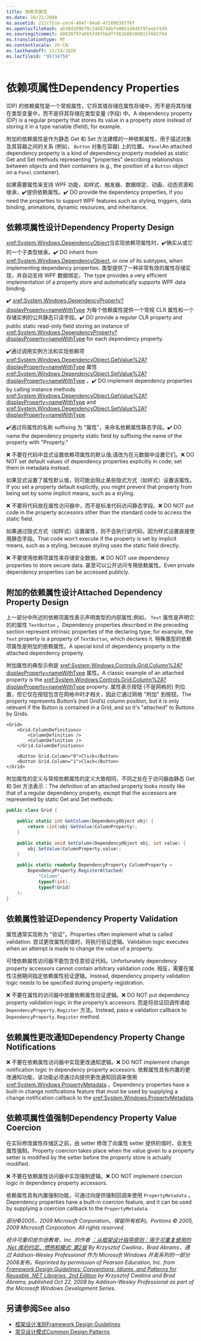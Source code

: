 ```yaml
---
title: 依赖项属性
ms.date: 10/22/2008
ms.assetid: 212cfb1e-cec4-4047-94a6-47209b387f6f
ms.openlocfilehash: ab30da59670c146874defe86b1d048f97eebf449
ms.sourcegitcommit: d8020797a6657d0fbbdff362b80300815f682f94
ms.translationtype: MT
ms.contentlocale: zh-CN
ms.lasthandoff: 11/24/2020
ms.locfileid: "95734759"
---
```

# <a name="dependency-properties"></a><span data-ttu-id="7e2e6-102">依赖项属性</span><span class="sxs-lookup"><span data-stu-id="7e2e6-102">Dependency Properties</span></span>

<span data-ttu-id="7e2e6-103"> (DP) 的依赖属性是一个常规属性，它将其值存储在属性存储中，而不是将其存储在类型变量中，而不是将其存储在类型变量 (字段) 中。</span><span class="sxs-lookup"><span data-stu-id="7e2e6-103">A dependency property (DP) is a regular property that stores its value in a property store instead of storing it in a type variable (field), for example.</span></span>

 <span data-ttu-id="7e2e6-104">附加的依赖属性是作为静态 Get 和 Set 方法建模的一种依赖属性，用于描述对象及其容器之间的关系 (例如， `Button` 对象在容器) 上的位置。 `Panel`</span><span class="sxs-lookup"><span data-stu-id="7e2e6-104">An attached dependency property is a kind of dependency property modeled as static Get and Set methods representing "properties" describing relationships between objects and their containers (e.g., the position of a `Button` object on a `Panel` container).</span></span>

 <span data-ttu-id="7e2e6-105">如果需要属性来支持 WPF 功能，如样式、触发器、数据绑定、动画、动态资源和继承，✔️提供依赖属性。</span><span class="sxs-lookup"><span data-stu-id="7e2e6-105">✔️ DO provide the dependency properties, if you need the properties to support WPF features such as styling, triggers, data binding, animations, dynamic resources, and inheritance.</span></span>

## <a name="dependency-property-design"></a><span data-ttu-id="7e2e6-106">依赖项属性设计</span><span class="sxs-lookup"><span data-stu-id="7e2e6-106">Dependency Property Design</span></span>

 <span data-ttu-id="7e2e6-107"><xref:System.Windows.DependencyObject>当实现依赖项属性时，✔️确实从或它的一个子类型继承。</span><span class="sxs-lookup"><span data-stu-id="7e2e6-107">✔️ DO inherit from <xref:System.Windows.DependencyObject>, or one of its subtypes, when implementing dependency properties.</span></span> <span data-ttu-id="7e2e6-108">类型提供了一种非常有效的属性存储实现，并自动支持 WPF 数据绑定。</span><span class="sxs-lookup"><span data-stu-id="7e2e6-108">The type provides a very efficient implementation of a property store and automatically supports WPF data binding.</span></span>

 <span data-ttu-id="7e2e6-109">✔️ <xref:System.Windows.DependencyProperty?displayProperty=nameWithType> 为每个依赖属性提供一个常规 CLR 属性和一个存储实例的公共静态只读字段。</span><span class="sxs-lookup"><span data-stu-id="7e2e6-109">✔️ DO provide a regular CLR property and public static read-only field storing an instance of <xref:System.Windows.DependencyProperty?displayProperty=nameWithType> for each dependency property.</span></span>

 <span data-ttu-id="7e2e6-110">✔️通过调用实例方法和实现依赖项 <xref:System.Windows.DependencyObject.GetValue%2A?displayProperty=nameWithType> 属性 <xref:System.Windows.DependencyObject.SetValue%2A?displayProperty=nameWithType> 。</span><span class="sxs-lookup"><span data-stu-id="7e2e6-110">✔️ DO implement dependency properties by calling instance methods <xref:System.Windows.DependencyObject.GetValue%2A?displayProperty=nameWithType> and <xref:System.Windows.DependencyObject.SetValue%2A?displayProperty=nameWithType>.</span></span>

 <span data-ttu-id="7e2e6-111">✔️通过将属性的名称 suffixing 为 "属性"，来命名依赖属性静态字段。</span><span class="sxs-lookup"><span data-stu-id="7e2e6-111">✔️ DO name the dependency property static field by suffixing the name of the property with "Property."</span></span>

 <span data-ttu-id="7e2e6-112">❌ 不要在代码中显式设置依赖项属性的默认值;请改为在元数据中设置它们。</span><span class="sxs-lookup"><span data-stu-id="7e2e6-112">❌ DO NOT set default values of dependency properties explicitly in code; set them in metadata instead.</span></span>

 <span data-ttu-id="7e2e6-113">如果显式设置了属性默认值，则可能会阻止某些隐式方式（如样式）设置该属性。</span><span class="sxs-lookup"><span data-stu-id="7e2e6-113">If you set a property default explicitly, you might prevent that property from being set by some implicit means, such as a styling.</span></span>

 <span data-ttu-id="7e2e6-114">❌ 不要将代码放在属性访问器中，而不是标准代码访问静态字段。</span><span class="sxs-lookup"><span data-stu-id="7e2e6-114">❌ DO NOT put code in the property accessors other than the standard code to access the static field.</span></span>

 <span data-ttu-id="7e2e6-115">如果通过隐式方式（如样式）设置属性，则不会执行该代码，因为样式设置直接使用静态字段。</span><span class="sxs-lookup"><span data-stu-id="7e2e6-115">That code won’t execute if the property is set by implicit means, such as a styling, because styling uses the static field directly.</span></span>

 <span data-ttu-id="7e2e6-116">❌ 不要使用依赖项属性来存储安全数据。</span><span class="sxs-lookup"><span data-stu-id="7e2e6-116">❌ DO NOT use dependency properties to store secure data.</span></span> <span data-ttu-id="7e2e6-117">甚至可以公开访问专用依赖属性。</span><span class="sxs-lookup"><span data-stu-id="7e2e6-117">Even private dependency properties can be accessed publicly.</span></span>

## <a name="attached-dependency-property-design"></a><span data-ttu-id="7e2e6-118">附加的依赖属性设计</span><span class="sxs-lookup"><span data-stu-id="7e2e6-118">Attached Dependency Property Design</span></span>

 <span data-ttu-id="7e2e6-119">上一部分中所述的依赖项属性表示声明类型的内部属性;例如， `Text` 属性是声明它的的属性 `TextButton` 。</span><span class="sxs-lookup"><span data-stu-id="7e2e6-119">Dependency properties described in the preceding section represent intrinsic properties of the declaring type; for example, the `Text` property is a property of `TextButton`, which declares it.</span></span> <span data-ttu-id="7e2e6-120">特殊类型的依赖项属性是附加的依赖属性。</span><span class="sxs-lookup"><span data-stu-id="7e2e6-120">A special kind of dependency property is the attached dependency property.</span></span>

 <span data-ttu-id="7e2e6-121">附加属性的典型示例是 <xref:System.Windows.Controls.Grid.Column%2A?displayProperty=nameWithType> 属性。</span><span class="sxs-lookup"><span data-stu-id="7e2e6-121">A classic example of an attached property is the <xref:System.Windows.Controls.Grid.Column%2A?displayProperty=nameWithType> property.</span></span> <span data-ttu-id="7e2e6-122">属性表示按钮 (不是网格的) 列位置，但它仅在按钮包含在网格中时才相关，因此它通过网格 "附加" 到按钮。</span><span class="sxs-lookup"><span data-stu-id="7e2e6-122">The property represents Button’s (not Grid’s) column position, but it is only relevant if the Button is contained in a Grid, and so it's "attached" to Buttons by Grids.</span></span>

```xaml
<Grid>
    <Grid.ColumnDefinitions>
        <ColumnDefinition />
        <ColumnDefinition />
    </Grid.ColumnDefinitions>

    <Button Grid.Column="0">Click</Button>
    <Button Grid.Column="1">Clack</Button>
</Grid>
```

 <span data-ttu-id="7e2e6-123">附加属性的定义与常规依赖属性的定义大致相同，不同之处在于访问器由静态 Get 和 Set 方法表示：</span><span class="sxs-lookup"><span data-stu-id="7e2e6-123">The definition of an attached property looks mostly like that of a regular dependency property, except that the accessors are represented by static Get and Set methods:</span></span>

```csharp
public class Grid {

    public static int GetColumn(DependencyObject obj) {
        return (int)obj.GetValue(ColumnProperty);
    }

    public static void SetColumn(DependencyObject obj, int value) {
        obj.SetValue(ColumnProperty,value);
    }

    public static readonly DependencyProperty ColumnProperty =
        DependencyProperty.RegisterAttached(
            "Column",
            typeof(int),
            typeof(Grid)
    );
}
```

## <a name="dependency-property-validation"></a><span data-ttu-id="7e2e6-124">依赖属性验证</span><span class="sxs-lookup"><span data-stu-id="7e2e6-124">Dependency Property Validation</span></span>

 <span data-ttu-id="7e2e6-125">属性通常实现称为 "验证"。</span><span class="sxs-lookup"><span data-stu-id="7e2e6-125">Properties often implement what is called validation.</span></span> <span data-ttu-id="7e2e6-126">尝试更改属性的值时，将执行验证逻辑。</span><span class="sxs-lookup"><span data-stu-id="7e2e6-126">Validation logic executes when an attempt is made to change the value of a property.</span></span>

 <span data-ttu-id="7e2e6-127">可惜依赖属性访问器不能包含任意验证代码。</span><span class="sxs-lookup"><span data-stu-id="7e2e6-127">Unfortunately dependency property accessors cannot contain arbitrary validation code.</span></span> <span data-ttu-id="7e2e6-128">相反，需要在属性注册期间指定依赖属性验证逻辑。</span><span class="sxs-lookup"><span data-stu-id="7e2e6-128">Instead, dependency property validation logic needs to be specified during property registration.</span></span>

 <span data-ttu-id="7e2e6-129">❌ 不要在属性的访问器中放置依赖属性验证逻辑。</span><span class="sxs-lookup"><span data-stu-id="7e2e6-129">❌ DO NOT put dependency property validation logic in the property’s accessors.</span></span> <span data-ttu-id="7e2e6-130">而是将验证回调传递给 `DependencyProperty.Register` 方法。</span><span class="sxs-lookup"><span data-stu-id="7e2e6-130">Instead, pass a validation callback to `DependencyProperty.Register` method.</span></span>

## <a name="dependency-property-change-notifications"></a><span data-ttu-id="7e2e6-131">依赖属性更改通知</span><span class="sxs-lookup"><span data-stu-id="7e2e6-131">Dependency Property Change Notifications</span></span>

 <span data-ttu-id="7e2e6-132">❌ 不要在依赖属性访问器中实现更改通知逻辑。</span><span class="sxs-lookup"><span data-stu-id="7e2e6-132">❌ DO NOT implement change notification logic in dependency property accessors.</span></span> <span data-ttu-id="7e2e6-133">依赖属性具有内置的更改通知功能，该功能必须通过向提供更改通知回调来使用 <xref:System.Windows.PropertyMetadata> 。</span><span class="sxs-lookup"><span data-stu-id="7e2e6-133">Dependency properties have a built-in change notifications feature that must be used by supplying a change notification callback to the <xref:System.Windows.PropertyMetadata>.</span></span>

## <a name="dependency-property-value-coercion"></a><span data-ttu-id="7e2e6-134">依赖项属性值强制</span><span class="sxs-lookup"><span data-stu-id="7e2e6-134">Dependency Property Value Coercion</span></span>

 <span data-ttu-id="7e2e6-135">在实际修改属性存储区之前，由 setter 修改了向属性 setter 提供的值时，会发生属性强制。</span><span class="sxs-lookup"><span data-stu-id="7e2e6-135">Property coercion takes place when the value given to a property setter is modified by the setter before the property store is actually modified.</span></span>

 <span data-ttu-id="7e2e6-136">❌ 不要在依赖属性访问器中实现强制逻辑。</span><span class="sxs-lookup"><span data-stu-id="7e2e6-136">❌ DO NOT implement coercion logic in dependency property accessors.</span></span>

 <span data-ttu-id="7e2e6-137">依赖属性具有内置强制功能，可通过向提供强制回调来使用 `PropertyMetadata` 。</span><span class="sxs-lookup"><span data-stu-id="7e2e6-137">Dependency properties have a built-in coercion feature, and it can be used by supplying a coercion callback to the `PropertyMetadata`.</span></span>

 <span data-ttu-id="7e2e6-138">*部分©2005，2009 Microsoft Corporation。保留所有权利。*</span><span class="sxs-lookup"><span data-stu-id="7e2e6-138">*Portions © 2005, 2009 Microsoft Corporation. All rights reserved.*</span></span>

 <span data-ttu-id="7e2e6-139">*经许可重印皮尔逊教育，Inc. 的作者 [：从框架设计指导原则：用于可重复使用的 .Net 库的约定、惯例和模式; 第2版](https://www.informit.com/store/framework-design-guidelines-conventions-idioms-and-9780321545619) By Krzysztof Cwalina，Brad Abrams，通过 Addison-Wesley Professional 作为 Microsoft Windows 开发系列的一部分2008发布。*</span><span class="sxs-lookup"><span data-stu-id="7e2e6-139">*Reprinted by permission of Pearson Education, Inc. from [Framework Design Guidelines: Conventions, Idioms, and Patterns for Reusable .NET Libraries, 2nd Edition](https://www.informit.com/store/framework-design-guidelines-conventions-idioms-and-9780321545619) by Krzysztof Cwalina and Brad Abrams, published Oct 22, 2008 by Addison-Wesley Professional as part of the Microsoft Windows Development Series.*</span></span>

## <a name="see-also"></a><span data-ttu-id="7e2e6-140">另请参阅</span><span class="sxs-lookup"><span data-stu-id="7e2e6-140">See also</span></span>

- [<span data-ttu-id="7e2e6-141">框架设计准则</span><span class="sxs-lookup"><span data-stu-id="7e2e6-141">Framework Design Guidelines</span></span>](index.md)
- [<span data-ttu-id="7e2e6-142">常见设计模式</span><span class="sxs-lookup"><span data-stu-id="7e2e6-142">Common Design Patterns</span></span>](common-design-patterns.md)
